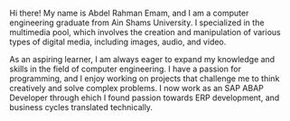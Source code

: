 Hi there! My name is Abdel Rahman Emam, and I am a computer engineering graduate from Ain Shams University. I specialized in the multimedia pool, which involves the creation and manipulation of various types of digital media, including images, audio, and video.

As an aspiring learner, I am always eager to expand my knowledge and skills in the field of computer engineering. I have a passion for programming, and I enjoy working on projects that challenge me to think creatively and solve complex problems.
I now work as an SAP ABAP Developer through ehich I found passion towards ERP development, and business cycles translated technically.
<!---
Abdel-Rahman-Emam/Abdel-Rahman-Emam is a ✨ special ✨ repository because its `README.md` (this file) appears on your GitHub profile.
You can click the Preview link to take a look at your changes.
--->
